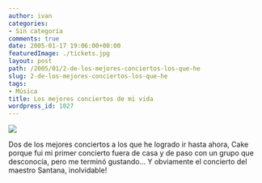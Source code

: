 ```yaml
---
author: ivan
categories:
- Sin categoría
comments: true
date: 2005-01-17 19:06:00+00:00
featuredImage: ./tickets.jpg
layout: post
path: /2005/01/2-de-los-mejores-conciertos-los-que-he
slug: 2-de-los-mejores-conciertos-los-que-he
tags:
- Música
title: Los mejores conciertos de mi vida
wordpress_id: 1027
---
```


[![](http://photos1.blogger.com/img/39/1190/320/tickets.jpg)](http://photos1.blogger.com/img/39/1190/640/tickets.jpg)

Dos de los mejores conciertos a los que he logrado ir hasta ahora, Cake porque fui mi primer concierto fuera de casa y de paso con un grupo que desconocía, pero me terminó gustando... Y obviamente el concierto del maestro Santana, inolvidable!